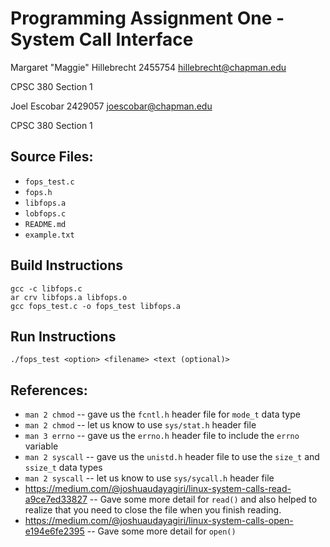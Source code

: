 # Programming Assignment One - System Call Interface
Margaret "Maggie" Hillebrecht
2455754
hillebrecht@chapman.edu

CPSC 380 Section 1

Joel Escobar
2429057
joescobar@chapman.edu

CPSC 380 Section 1

## Source Files:
* `fops_test.c`
* `fops.h`
* `libfops.a`
* `lobfops.c`
* `README.md`
* `example.txt`

## Build Instructions
```
gcc -c libfops.c
ar crv libfops.a libfops.o
gcc fops_test.c -o fops_test libfops.a
```

## Run Instructions
```
./fops_test <option> <filename> <text (optional)>
```

## References:
* `man 2 chmod` -- gave us the `fcntl.h` header file for `mode_t` data type
* `man 2 chmod` -- let us know to use `sys/stat.h` header file
* `man 3 errno` -- gave us the `errno.h` header file to include the `errno` variable
* `man 2 syscall` -- gave us the `unistd.h` header file to use the `size_t` and `ssize_t` data types
* `man 2 syscall` -- let us know to use `sys/sycall.h` header file
* https://medium.com/@joshuaudayagiri/linux-system-calls-read-a9ce7ed33827 -- Gave some more detail for `read()` and also helped to realize that you need to close the file when you finish reading.
* https://medium.com/@joshuaudayagiri/linux-system-calls-open-e194e6fe2395 -- Gave some more detail for `open()`
